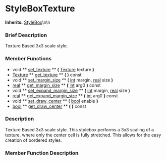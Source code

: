 #  StyleBoxTexture  
**Inherits:** [StyleBox](class_stylebox)\\n\\n
###  Brief Description  
Texture Based 3x3 scale style.

###  Member Functions 
  * void  ** [set_texture](#set_texture) **  **(** [Texture](class_texture) texture  **)**
  * [Texture](class_texture)  ** [get_texture](#get_texture) **  **(** **)** const
  * void  ** [set_margin_size](#set_margin_size) **  **(** [int](class_int) margin, [real](class_real) size  **)**
  * [real](class_real)  ** [get_margin_size](#get_margin_size) **  **(** [int](class_int) arg0  **)** const
  * void  ** [set_expand_margin_size](#set_expand_margin_size) **  **(** [int](class_int) margin, [real](class_real) size  **)**
  * [real](class_real)  ** [get_expand_margin_size](#get_expand_margin_size) **  **(** [int](class_int) arg0  **)** const
  * void  ** [set_draw_center](#set_draw_center) **  **(** [bool](class_bool) enable  **)**
  * [bool](class_bool)  ** [get_draw_center](#get_draw_center) **  **(** **)** const

###  Description  
Texture Based 3x3 scale style. This stylebox performs a 3x3 scaling of a texture, where only the center cell is fully stretched. This allows for the easy creation of bordered styles.

###  Member Function Description  
